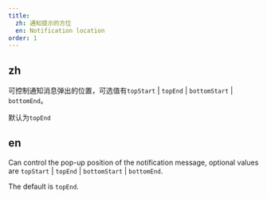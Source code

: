 ```yaml
---
title: 
  zh: 通知提示的方位
  en: Notification location
order: 1
---
```


## zh

可控制通知消息弹出的位置，可选值有`topStart` | `topEnd` | `bottomStart` | `bottomEnd`。

默认为`topEnd`

## en

Can control the pop-up position of the notification message, optional values are `topStart` | `topEnd` | `bottomStart` | `bottomEnd`.

The default is `topEnd`.
